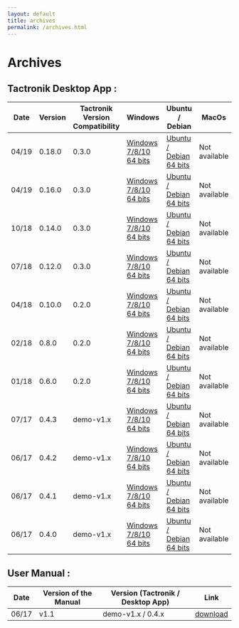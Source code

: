 ```yaml
---
layout: default
title: archives
permalink: /archives.html
---
```


# Archives

## Tactronik Desktop App :

| Date | Version | Tactronik Version Compatibility | Windows | Ubuntu / Debian | MacOs |
|------|---------|-------------|---------|--------|-------|
| 04/19 | 0.18.0 | 0.3.0 | [Windows 7/8/10 64 bits](https://github.com/ActronikaSAS/tactronik-demo-kit/releases/download/v0.18.0/Tactronik.demo.kit.Setup.0.18.0.exe) | [Ubuntu / Debian 64 bits](https://github.com/ActronikaSAS/tactronik-demo-kit/releases/download/v0.18.0/desktop-demo-kit_0.18.0_amd64.deb) | Not available |
| 04/19 | 0.16.0 | 0.3.0 | [Windows 7/8/10 64 bits](https://github.com/ActronikaSAS/tactronik-demo-kit/releases/download/v0.16.0/Tactronik.demo.kit.Setup.0.16.0.exe) | [Ubuntu / Debian 64 bits](https://github.com/ActronikaSAS/tactronik-demo-kit/releases/download/v0.16.0/desktop-demo-kit_0.16.0_amd64.deb) | Not available |
| 10/18 | 0.14.0 | 0.3.0 | [Windows 7/8/10 64 bits](https://github.com/ActronikaSAS/tactronik-demo-kit/releases/download/v0.14.0/Tactronik.demo.kit.Setup.0.14.0.exe) | [Ubuntu / Debian 64 bits](https://github.com/ActronikaSAS/tactronik-demo-kit/releases/download/v0.14.0/desktop-demo-kit_0.14.0_amd64.deb) | Not available |
| 07/18 | 0.12.0 | 0.3.0 | [Windows 7/8/10 64 bits](https://github.com/ActronikaSAS/tactronik-demo-kit/releases/download/v0.12.0x/Tactronik.demo.kit.Setup.0.12.0.exe) | [Ubuntu / Debian 64 bits](https://github.com/ActronikaSAS/tactronik-demo-kit/releases/download/v0.12.0x/desktop-demo-kit_0.12.0_amd64.deb) | Not available |
| 04/18 | 0.10.0 | 0.2.0 | [Windows 7/8/10 64 bits](https://github.com/ActronikaSAS/tactronik-demo-kit/releases/download/v0.10.0/Tactronik.demo.kit.Setup.0.10.0.exe) | [Ubuntu / Debian 64 bits](https://github.com/ActronikaSAS/tactronik-demo-kit/releases/download/v0.10.0/desktop-demo-kit_0.10.0_amd64.deb) | Not available |
| 02/18 | 0.8.0 | 0.2.0 | [Windows 7/8/10 64 bits](https://github.com/ActronikaSAS/tactronik-demo-kit/releases/download/v0.8.0/Tactronik.demo.kit.Setup.0.8.0.exe) | [Ubuntu / Debian 64 bits](https://github.com/ActronikaSAS/tactronik-demo-kit/releases/download/v0.8.0/desktop-demo-kit_0.8.0_amd64.deb) | Not available |
| 01/18 | 0.6.0 | 0.2.0 | [Windows 7/8/10 64 bits](https://github.com/ActronikaSAS/tactronik-demo-kit/releases/download/v0.6.0/Tactronik.demo.kit.Setup.0.6.0.exe) | [Ubuntu / Debian 64 bits](https://github.com/ActronikaSAS/tactronik-demo-kit/releases/download/v0.6.0/desktop-demo-kit_0.6.0_amd64.deb) | Not available |
| 07/17 | 0.4.3 | demo-v1.x | [Windows 7/8/10 64 bits](https://github.com/ActronikaSAS/tactronik-demo-kit/releases/download/v0.4.3/Tactronik.demo.kit.Setup.0.4.3.exe) | [Ubuntu / Debian 64 bits](https://github.com/ActronikaSAS/tactronik-demo-kit/releases/download/v0.4.3/desktop-demo-kit_0.4.3_amd64.deb) | Not available |
| 06/17 | 0.4.2 | demo-v1.x | [Windows 7/8/10 64 bits](https://github.com/ActronikaSAS/tactronik-demo-kit/releases/download/v0.4.2/Tactronik.demo.kit.Setup.0.4.2.exe) | [Ubuntu / Debian 64 bits](https://github.com/ActronikaSAS/tactronik-demo-kit/releases/download/v0.4.2/desktop-demo-kit_0.4.2_amd64.deb) | Not available |
| 06/17 | 0.4.1 | demo-v1.x | [Windows 7/8/10 64 bits](https://github.com/ActronikaSAS/tactronik-demo-kit/releases/download/v0.4.1/Tactronik.demo.kit.Setup.0.4.1.exe) | [Ubuntu / Debian 64 bits](https://github.com/ActronikaSAS/tactronik-demo-kit/releases/download/v0.4.1/desktop-demo-kit_0.4.1_amd64.deb) | Not available |
| 06/17 | 0.4.0 | demo-v1.x | [Windows 7/8/10 64 bits](https://github.com/ActronikaSAS/tactronik-demo-kit/releases/download/v0.4.0/Tactronik.demo.kit.Setup.0.4.0.exe) | [Ubuntu / Debian 64 bits](https://github.com/ActronikaSAS/tactronik-demo-kit/releases/download/v0.4.0/desktop-demo-kit_0.4.0_amd64.deb) | Not available |

## User Manual :

| Date  | Version of the Manual | Version (Tactronik / Desktop App) | Link |
|-------|-----------------------|-----------------------------------|------|
| 06/17 | v1.1  | demo-v1.x / 0.4.x                 | [download](/resources/documentations/user-manual/Tactronik-Evaluationkit-UserManual-v1.1.pdf) |


